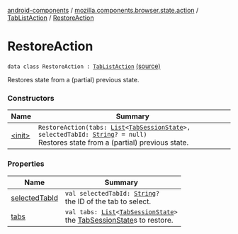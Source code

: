 [android-components](../../../index.md) / [mozilla.components.browser.state.action](../../index.md) / [TabListAction](../index.md) / [RestoreAction](./index.md)

# RestoreAction

`data class RestoreAction : `[`TabListAction`](../index.md) [(source)](https://github.com/mozilla-mobile/android-components/blob/master/components/browser/state/src/main/java/mozilla/components/browser/state/action/BrowserAction.kt#L73)

Restores state from a (partial) previous state.

### Constructors

| Name | Summary |
|---|---|
| [&lt;init&gt;](-init-.md) | `RestoreAction(tabs: `[`List`](https://kotlinlang.org/api/latest/jvm/stdlib/kotlin.collections/-list/index.html)`<`[`TabSessionState`](../../../mozilla.components.browser.state.state/-tab-session-state/index.md)`>, selectedTabId: `[`String`](https://kotlinlang.org/api/latest/jvm/stdlib/kotlin/-string/index.html)`? = null)`<br>Restores state from a (partial) previous state. |

### Properties

| Name | Summary |
|---|---|
| [selectedTabId](selected-tab-id.md) | `val selectedTabId: `[`String`](https://kotlinlang.org/api/latest/jvm/stdlib/kotlin/-string/index.html)`?`<br>the ID of the tab to select. |
| [tabs](tabs.md) | `val tabs: `[`List`](https://kotlinlang.org/api/latest/jvm/stdlib/kotlin.collections/-list/index.html)`<`[`TabSessionState`](../../../mozilla.components.browser.state.state/-tab-session-state/index.md)`>`<br>the [TabSessionState](../../../mozilla.components.browser.state.state/-tab-session-state/index.md)s to restore. |
